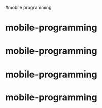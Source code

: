 #mobile programming
# mobile-programming
# mobile-programming
# mobile-programming
# mobile-programming
